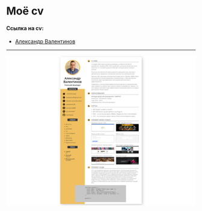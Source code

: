 # Моё cv

#### Ссылка на cv:
- [Александр Валентинов](https://banditos86.github.io/cv-rus/)

---

![Screenshot cv](cv.png)
